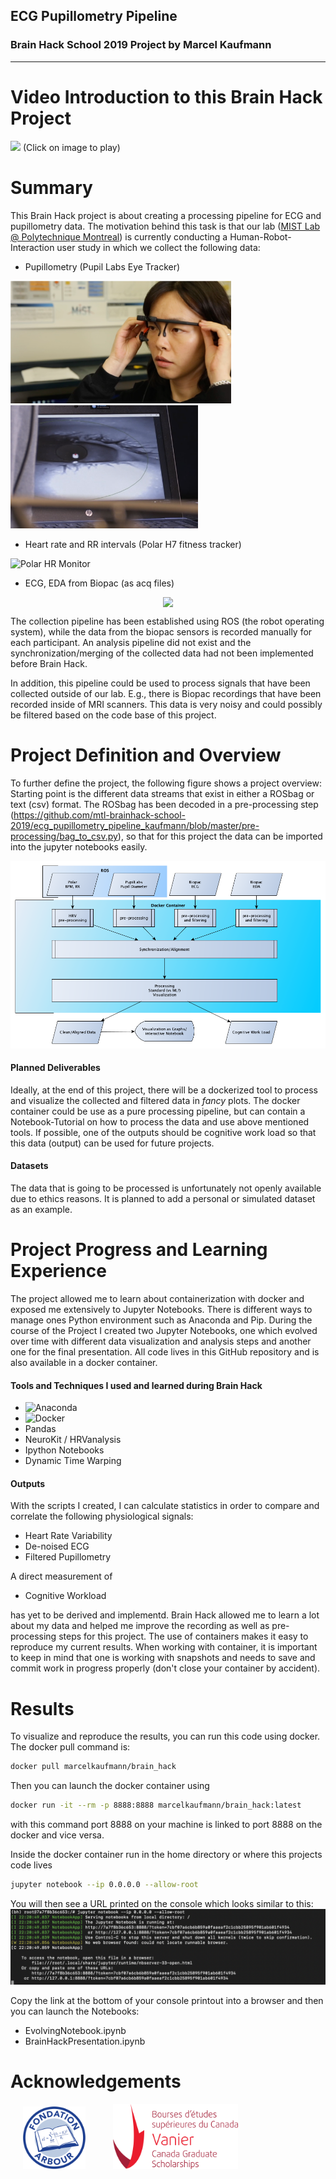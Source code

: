 ## ECG Pupillometry Pipeline
### Brain Hack School 2019 Project by Marcel Kaufmann
---
# Video Introduction to this Brain Hack Project

[![](http://img.youtube.com/vi/8ZVCNeX42_A/0.jpg)](http://www.youtube.com/watch/8ZVCNeX42_A "")
(Click on image to play)

# Summary

This Brain Hack project is about creating a processing pipeline for ECG and pupillometry data. The motivation behind this task is that our lab ([MIST Lab @ Polytechnique Montreal](https://mistlab.ca)) is currently conducting a Human-Robot-Interaction user study in which we collect the following data:
* Pupillometry (Pupil Labs Eye Tracker)

<img src="img/pupillometer.png" width=353)> <img src="img/eye.png" width=300)>

* Heart rate and RR intervals (Polar H7 fitness tracker)

![Polar HR Monitor](https://www.polar.com/sites/default/files/product/main_images/h7_heart_rate_sensor2_main_action_30.jpg)

* ECG, EDA from Biopac (as acq files)
<div style="display: flex; justify-content: center;">
<img src="https://www.biopac.com/wp-content/uploads/bsladv-300x300.jpg")>
</div>

The collection pipeline has been established using ROS (the robot operating system), while the data from the biopac sensors is recorded manually for each participant. An analysis pipeline did not exist and the synchronization/merging of the collected data had not been implemented before Brain Hack.

In addition, this pipeline could be used to process signals that have been collected outside of our lab. E.g., there is Biopac recordings that have been recorded inside of MRI scanners. This data is very noisy and could possibly be filtered based on the code base of this project.

# Project Definition and Overview

To further define the project, the following figure shows a project overview:
Starting point is the different data streams that exist in either a ROSbag or text (csv) format. The ROSbag has been decoded in a pre-processing step (https://github.com/mtl-brainhack-school-2019/ecg_pupillometry_pipeline_kaufmann/blob/master/pre-processing/bag_to_csv.py), so that for this project the data can be imported into the jupyter notebooks easily.

![Overview](./img/overview.png )

#### Planned Deliverables

Ideally, at the end of this project, there will be a dockerized tool to process and visualize the collected and filtered data in *fancy* plots. The docker container could be use as a pure processing pipeline, but can contain a Notebook-Tutorial on how to process the data and use above mentioned tools. If possible, one of the outputs should be cognitive work load so that this data (output) can be used for future projects.

#### Datasets

The data that is going to be processed is unfortunately not openly available due to ethics reasons. It is planned to add a personal or simulated dataset as an example.

# Project Progress and Learning Experience

The project allowed me to learn about containerization with docker and exposed me extensively to Jupyter Notebooks. There is different ways to manage ones Python environment such as Anaconda and Pip. During the course of the Project I created two Jupyter Notebooks, one which evolved over time with different data visualization and analysis steps and another one for the final presentation. All code lives in this GitHub repository and is also available in a docker container.

#### Tools and Techniques I used and learned during Brain Hack

* <img src="https://upload.wikimedia.org/wikipedia/en/c/cd/Anaconda_Logo.png" width="80" alt="Anaconda">
* <img src="https://www.docker.com/sites/default/files/d8/styles/role_icon/public/2019-07/vertical-logo-monochromatic.png?itok=erja9lKc" width="80" alt="Docker">
* Pandas
* NeuroKit / HRVanalysis
* Ipython Notebooks
* Dynamic Time Warping

#### Outputs
With the scripts I created, I can calculate statistics in order to compare and correlate the following physiological signals:

* Heart Rate Variability
* De-noised ECG
* Filtered Pupillometry

A direct measurement of

* Cognitive Workload 

has yet to be derived and implementd. Brain Hack allowed me to learn a lot about my data and helped me improve the recording as well as pre-processing steps for this project. The use of containers makes it easy to reproduce my current results. When working with container, it is important to keep in mind that one is working with snapshots and needs to save and commit work in progress properly (don't close your container by accident).  

# Results

To visualize and reproduce the results, you can run this code using docker. The docker pull command is:
```bash
docker pull marcelkaufmann/brain_hack
```
Then you can launch the docker container using
```bash
docker run -it --rm -p 8888:8888 marcelkaufmann/brain_hack:latest
```
with this command port 8888 on your machine is linked to port 8888 on the docker and vice versa.

Inside the docker container run in the home directory or where this projects code lives
```bash
jupyter notebook --ip 0.0.0.0 --allow-root 
```
You will then see a URL printed on the console which looks similar to this:
![Overview](./img/dockerJupyter.png)

Copy the link at the bottom of your console printout into a browser and then you can launch the Notebooks:
* EvolvingNotebook.ipynb
* BrainHackPresentation.ipynb

# Acknowledgements
<img src="img/logo_fondation_arbour.png" width=100 hspace=20)> </span> <img src="img/vanier_logo.png" width=200 hspace=20)>




